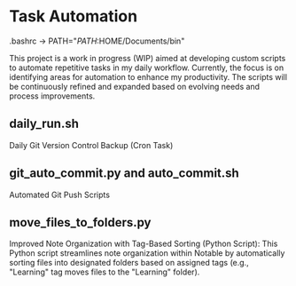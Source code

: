 # Task Automation
.bashrc -> PATH="$PATH:$HOME/Documents/bin"

This project is a work in progress (WIP) aimed at developing custom scripts to automate repetitive tasks in my daily workflow. Currently, the focus is on identifying areas for automation to enhance my productivity.  The scripts will be continuously refined and expanded based on evolving needs and process improvements.

## daily_run.sh
Daily Git Version Control Backup (Cron Task)

## git_auto_commit.py and auto_commit.sh
Automated Git Push Scripts

## move_files_to_folders.py
Improved Note Organization with Tag-Based Sorting (Python Script): This Python script streamlines note organization within Notable by automatically sorting files into designated folders based on assigned tags (e.g., "Learning" tag moves files to the "Learning" folder).